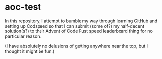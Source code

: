 # aoc-test
In this repository, I attempt to bumble my way through learning GitHub and setting up Codspeed so that I can submit (some of?) my half-decent solution(s?) to their Advent of Code Rust speed leaderboard thing for no particular reason.

(I have absolutely no delusions of getting anywhere near the top, but I thought it might be fun.)
